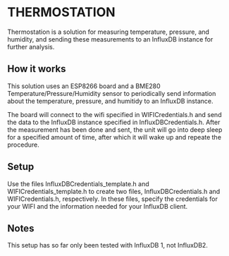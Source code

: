 # THERMOSTATION

Thermostation is a solution for measuring temperature, pressure, and humidity, and sending these measurements to an InfluxDB instance for further analysis.

## How it works
This solution uses an ESP8266 board and a BME280 Temperature/Pressure/Humidity sensor to periodically send information about the temperature, pressure, and humitidy to an InfluxDB instance.

The board will connect to the wifi specified in WIFICredentials.h and send the data to the InfluxDB instance specified in InfluxDBCredentials.h. After the measurement has been done and sent, the unit will go into deep sleep for a specified amount of time, after which it will wake up and repeate the procedure.

## Setup
Use the files InfluxDBCredentials_template.h and WIFICredentials_template.h to create two files, InfluxDBCredentials.h and WIFICredentials.h, respectively. In these files, specify the credentials for your WIFI and the information needed for your InfluxDB client.

## Notes
This setup has so far only been tested with InfluxDB 1, not InfluxDB2.
